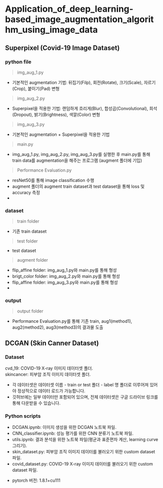 # Application_of_deep_learning-based_image_augmentation_algorithm_using_image_data

## Superpixel (Covid-19 Image Dataset)

### python file
> img_aug_1.py
- 기본적인 augmentation 기법: 뒤집기(Filp), 회전(Rotate), 크기(Scale), 자르기(Crop), 붙이기(Pad) 변형
> img_aug_2.py
- Superpixel을 적용한 기법: 랜덤하게 흐리게(Blur), 합성곱(Convolutional), 희석(Dropout), 밝기(Brightness), 색깔(Color) 변형
> img_aug_3.py
- 기본적인 augmentation + Superpixel을 적용한 기법
> main.py
- img_aug_1.py, img_aug_2.py, img_aug_3.py를 실행한 후 main.py를 통해 train data를 augmentation을 해주는 프로그램 (augment 폴더에 기입)
> Performance Evaluation.py
- resNet50를 통해 image classification 수행
- augment 폴더의 augment train dataset과 test dataset을 통해 loss 및 accuracy 측정
- 
### dataset
> train folder
- 기존 train dataset
> test folder
- test dataset
> augment folder
- flip_affine folder: img_aug_1.py와 main.py를 통해 형성
- brigt_color folder: img_aug_2.py와 main.py를 통해 형성
- flip_affine folder: img_aug_3.py와 main.py를 통해 형성
- 
### output
> output folder
- Performance Evaluation.py를 통해 기존 train, aug1(method1), aug2(method2), aug3(method3)의 결과물 도출


## DCGAN (Skin Canner Dataset)

### Dataset
cvd_19: COVID-19 X-ray 이미지 데이터셋 폴더. <br>
skincancer: 피부암 조직 이미지 데이터셋 폴더.
* 각 데이터셋은 데이터셋 이름 - train or test 폴더 - label 명 폴더로 이루어져 있어야 정상적으로 데이터 로드가 가능합니다.
* 깃허브에는 일부 데이터만 포함되어 있으며, 전체 데이터셋은 구글 드라이브 링크를 통해 다운받을 수 있습니다.

### Python scripts
- DCGAN.ipynb: 이미지 생성을 위한 DCGAN 노트북 파일.
- CNN_classifier.ipynb: 성능 평가를 위한 CNN 분류기 노트북 파일.
- utils.ipynb: 결과 분석을 위한 노트북 파일(평균과 표준편차 계산, learning curve 그리기).
- skin_dataset.py: 피부암 조직 이미지 데이터를 불러오기 위한 custom dataset 파일.
- covid_dataset.py:  COVID-19 X-ray 이미지 데이터를 불러오기 위한 custom dataset 파일.

* pytorch 버전: 1.8.1+cu111
